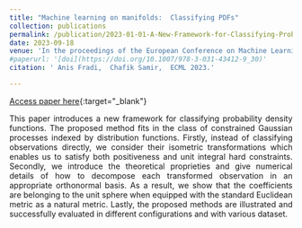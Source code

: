 ```yaml
---
title: "Machine learning on manifolds:  Classifying PDFs"
collection: publications
permalink: /publication/2023-01-01-A-New-Framework-for-Classifying-Probability-Density-Functions
date: 2023-09-18
venue: 'In the proceedings of the European Conference on Machine Learning, ECML  , Turin, Italy, September 18-22, 2023'
#paperurl: '[doi](https://doi.org/10.1007/978-3-031-43412-9_30)'
citation: ' Anis Fradi,  Chafik Samir,  ECML 2023.'

---
```


[Access paper here](https://link.springer.com/chapter/10.1007/978-3-031-43412-9_30){:target="_blank"}

<p align="justify">
This paper introduces a new framework for classifying probability density
 functions. The proposed method fits in the class of constrained Gaussian 
processes indexed by distribution functions. Firstly, instead of 
classifying observations directly, we consider their isometric 
transformations which enables us to satisfy both positiveness and unit 
integral hard constraints. Secondly, we introduce the theoretical 
proprieties and give numerical details of how to decompose each 
transformed observation in an appropriate orthonormal basis. As a 
result, we show that the coefficients are belonging to the unit sphere 
when equipped with the standard Euclidean metric as a natural metric. 
Lastly, the proposed methods are illustrated and successfully evaluated
 in different configurations and with various dataset.
</p>
